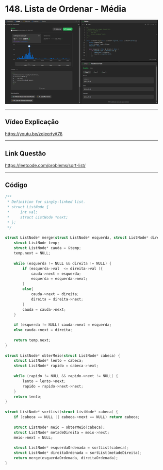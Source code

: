 # 148. Lista de Ordenar - Média

<div align="center"><img src= "https://raw.githubusercontent.com/projeto-de-algoritmos-2024/D-C_LEETCODE_PROBLEMS/refs/heads/main/Images/148.png?raw=true"/></div>

---

## Vídeo Explicação

https://youtu.be/zolecrtyA78 

---

## Link Questão

https://leetcode.com/problems/sort-list/

---

## **Código**

```C
/**
 * Definition for singly-linked list.
 * struct ListNode {
 *     int val;
 *     struct ListNode *next;
 * };
 */

struct ListNode* merge(struct ListNode* esquerda, struct ListNode* direita) {
    struct ListNode temp; 
    struct ListNode* cauda = &temp;
    temp.next = NULL;

    while (esquerda != NULL && direita != NULL) {
        if (esquerda->val  <= direita->val ){
            cauda->next = esquerda;
            esquerda = esquerda->next;
        } 
        else{
            cauda->next = direita;
            direita = direita->next;
        }
        cauda = cauda->next;
    }

    if (esquerda != NULL) cauda->next = esquerda;
    else cauda->next = direita;

    return temp.next;
}

struct ListNode* obterMeio(struct ListNode* cabeca) {
    struct ListNode* lento = cabeca;
    struct ListNode* rapido = cabeca->next;

    while (rapido != NULL && rapido->next != NULL) {
        lento = lento->next;
        rapido = rapido->next->next;
    }
    return lento;
}

struct ListNode* sortList(struct ListNode* cabeca) {
    if (cabeca == NULL || cabeca->next == NULL) return cabeca; 

    struct ListNode* meio = obterMeio(cabeca);
    struct ListNode* metadeDireita = meio->next;
    meio->next = NULL;

    struct ListNode* esquerdaOrdenada = sortList(cabeca);
    struct ListNode* direitaOrdenada = sortList(metadeDireita);
    return merge(esquerdaOrdenada, direitaOrdenada);
}
```

